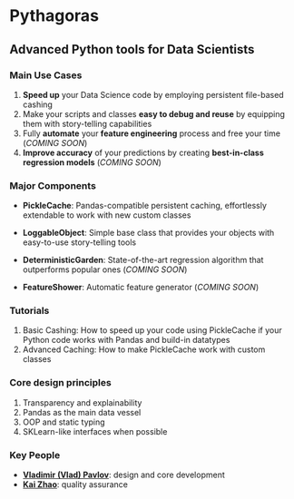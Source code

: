 # Pythagoras
## Advanced Python tools for Data Scientists

### Main Use Cases

1. **Speed up** your Data Science code by employing persistent file-based cashing 
2. Make your scripts and classes **easy to debug and reuse** by equipping them with story-telling capabilities
3. Fully **automate** your **feature engineering** process and free your time (*COMING SOON*)
4. **Improve accuracy** of your predictions by creating **best-in-class regression models** (*COMING SOON*)

### Major Components

* **PickleCache**: Pandas-compatible persistent caching, effortlessly extendable to work with new custom classes

* **LoggableObject**: Simple base class that provides your objects with easy-to-use story-telling tools

* **DeterministicGarden**: State-of-the-art regression algorithm that outperforms popular ones (*COMING SOON*)

* **FeatureShower**: Automatic feature generator (*COMING SOON*) 

### Tutorials

1. Basic Cashing: How to speed up your code using PickleCache if your Python code works with Pandas and build-in datatypes
2. Advanced Caching: How to make PickleCache work with custom classes 
 
### Core design principles 

1. Transparency and explainability
2. Pandas as the main data vessel
3. OOP and static typing 
4. SKLearn-like interfaces when possible

### Key People

* [**Vladimir (Vlad) Pavlov**](https://www.linkedin.com/in/vlpavlov/): design and core development 
* [**Kai Zhao**](https://www.linkedin.com/in/kaimzhao/): quality assurance